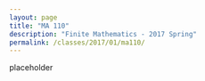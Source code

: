 ```yaml
---
layout: page
title: "MA 110"
description: "Finite Mathematics - 2017 Spring"
permalink: /classes/2017/01/ma110/
---
```


placeholder
